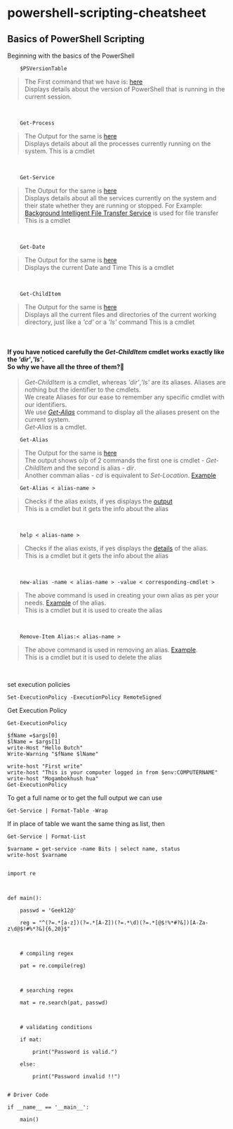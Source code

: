 # powershell-scripting-cheatsheet
<!---
[Reference Lecture 1](https://youtu.be/I4SFymp1dcE?t=16)
--->

##  Basics of PowerShell Scripting
Beginning with the basics of the PowerShell
<br>

``` 
    $PSVersionTable
```
> The First command that we have is: [here](./Lecture_1/1_PowerShellVersion.png)<br>
> Displays details about the version of PowerShell that is running in the current session.

<br>

``` 
    Get-Process
```
> The Output for the same is [here](./Lecture_1/2_Get-Process.png)<br>
> Displays details about all the processes currently running on the system.
> This is a cmdlet

<br>

``` 
    Get-Service
```
> The Output for the same is [here](./Lecture_1/3_GET-SERVICE.png)<br>
> Displays details about all the services currently on the system and their state whether they are running or stopped.
> For Example: [Background Intelligent File Transfer Service](./Lecture_1/4_file_transfer.png) is used for file transfer<br>
> This is a cmdlet

<br>

``` 
    Get-Date
```
> The Output for the same is [here](./Lecture_1/5_getDate.png)<br>
> Displays the current Date and Time
> This is a cmdlet

<br>

``` 
    Get-ChildItem
```
> The Output for the same is [here](./Lecture_1/6_getChildItem.png)<br>
> Displays all the current files and directories of the current working directory, just like a *'cd'* or a *'ls'* command
> This is a cmdlet
<br>

#### If you have noticed carefully the *Get-ChildItem* cmdlet works exactly like the *'dir'*,*'ls'*.<br> So why we have all the three of them?🤔
>*Get-ChildItem* is a cmdlet, whereas *'dir'*,*'ls'* are its aliases. Aliases are nothing but the identifier to the cmdlets.<br>
>We create Aliases for our ease to remember any specific cmdlet with our identifiers.<br>
>We use  [*Get-Alias*](./Lecture_1/9_GetAllAliases.png) command to display all the aliases present on the current system.<br>
>*Get-Alias* is a cmdlet.
``` 
    Get-Alias
```
> The Output for the same is [here](./Lecture_1/7-dir-GetChildItem.png)<br>
> The output shows o/p of 2 commands the first one is cmdlet - *Get-ChildItem* and the second is alias - *dir*.<br>
> Another comman alias - *cd* is equivalent to *Set-Location*. [Example](./Lecture_1/8_cd-SetLocation.png)<br>

``` 
    Get-Alias < alias-name >
```
> Checks if the alias exists, if yes displays the [output](./Lecture_1/9.1_GetAliasforSpecificCommand.png)<br>
> This is a cmdlet but it gets the info about the alias
<br>

``` 
    help < alias-name >
```
> Checks if the alias exists, if yes displays the [details](./Lecture_1/10_Help-Aliases-MANPAGE.png) of the alias.<br>
> This is a cmdlet but it gets the info about the alias
<br>

``` 
    new-alias -name < alias-name > -value < corresponding-cmdlet >
```
> The above command is used in creating your own alias as per your needs. [Example](./Lecture_1/11_creating_aliases.png) of the alias.<br>
> This is a cmdlet but it is used to create the alias
<br>

``` 
    Remove-Item Alias:< alias-name >
```
> The above command is used in removing an alias. [Example](./Lecture_1/12_RemoveAliases.png).<br>
> This is a cmdlet but it is used to delete the alias
<br>


set execution policies
```
Set-ExecutionPolicy -ExecutionPolicy RemoteSigned
```


Get Execution Policy
```
Get-ExecutionPolicy
```


```
$fName =$args[0]
$lName = $args[1]
write-Host "Hello Butch"
Write-Warning "$fName $lName"
```

```
write-host "First write"
write-host "This is your computer logged in from $env:COMPUTERNAME"
write-host "Mogambokhush hua"
Get-ExecutionPolicy
```

To get a full name or to get the full output we 
can use
```
Get-Service | Format-Table -Wrap
```

If in place of table we want the same thing as 
list, then
```
Get-Service | Format-List
```

```
$varname = get-service -name Bits | select name, status
write-host $varname
```




```

import re 

  

def main(): 

    passwd = 'Geek12@'

    reg = "^(?=.*[a-z])(?=.*[A-Z])(?=.*\d)(?=.*[@$!%*#?&])[A-Za-z\d@$!#%*?&]{6,20}$"

      

    # compiling regex 

    pat = re.compile(reg) 

      

    # searching regex                  

    mat = re.search(pat, passwd) 

      

    # validating conditions 

    if mat: 

        print("Password is valid.") 

    else: 

        print("Password invalid !!") 

  
# Driver Code      

if __name__ == '__main__': 

    main()
```

